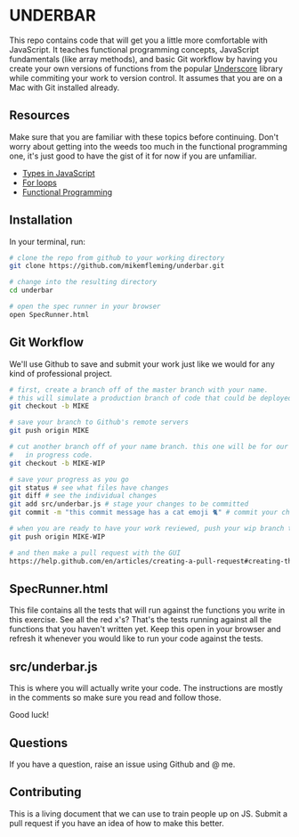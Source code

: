 # UNDERBAR

This repo contains code that will get you a little more comfortable 
with JavaScript. It teaches functional programming concepts, JavaScript 
fundamentals (like array methods), and basic Git workflow by having you 
create your own versions of functions from the popular [Underscore](https://underscorejs.org/) library
while commiting your work to version control. It assumes that you are on 
a Mac with Git installed already.

## Resources
Make sure that you are familiar with these topics before continuing. Don't
worry about getting into the weeds too much in the functional programming one,
it's just good to have the gist of it for now if you are unfamiliar. 
* [Types in JavaScript](https://developer.mozilla.org/en-US/docs/Web/JavaScript/Data_structures#Data_types)
* [For loops](https://www.w3schools.com/js/js_loop_for.asp)
* [Functional Programming](https://hackernoon.com/understanding-functional-programming-with-javascript-41eb3fa8c2a)

## Installation
In your terminal, run:
```bash
# clone the repo from github to your working directory
git clone https://github.com/mikemfleming/underbar.git

# change into the resulting directory
cd underbar

# open the spec runner in your browser
open SpecRunner.html
```

## Git Workflow
We'll use Github to save and submit your work just like we would for
any kind of professional project. 
```bash
# first, create a branch off of the master branch with your name.
# this will simulate a production branch of code that could be deployed.
git checkout -b MIKE

# save your branch to Github's remote servers
git push origin MIKE

# cut another branch off of your name branch. this one will be for our work 
#   in progress code.
git checkout -b MIKE-WIP

# save your progress as you go
git status # see what files have changes
git diff # see the individual changes
git add src/underbar.js # stage your changes to be committed
git commit -m "this commit message has a cat emoji 🐈" # commit your changes with a message

# when you are ready to have your work reviewed, push your wip branch to Github
git push origin MIKE-WIP

# and then make a pull request with the GUI
https://help.github.com/en/articles/creating-a-pull-request#creating-the-pull-request
```

## SpecRunner.html
This file contains all the tests that will run against the functions
you write in this exercise. See all the red x's? That's the tests
running against all the functions that you haven't written yet.
Keep this open in your browser and refresh it whenever you would
like to run your code against the tests. 

## src/underbar.js
This is where you will actually write your code. The instructions are
mostly in the comments so make sure you read and follow those. 

Good luck!

## Questions
If you have a question, raise an issue using Github and @ me.

## Contributing
This is a living document that we can use to train people up on JS. Submit a pull request if you 
have an idea of how to make this better.
